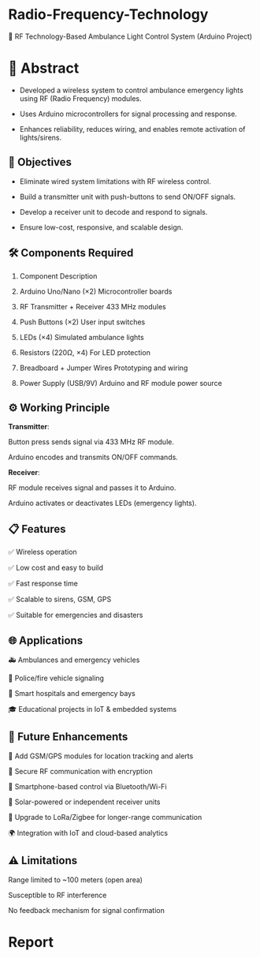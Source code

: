 # Radio-Frequency-Technology

📡 RF Technology-Based Ambulance Light Control System (Arduino Project)

# 🧾 Abstract
- Developed a wireless system to control ambulance emergency lights using RF (Radio Frequency) modules.

- Uses Arduino microcontrollers for signal processing and response.

- Enhances reliability, reduces wiring, and enables remote activation of lights/sirens.

## 🎯 Objectives
- Eliminate wired system limitations with RF wireless control.

- Build a transmitter unit with push-buttons to send ON/OFF signals.

- Develop a receiver unit to decode and respond to signals.

- Ensure low-cost, responsive, and scalable design.

## 🛠️ Components Required

1) Component	                Description

2) Arduino Uno/Nano (×2)	    Microcontroller boards

3) RF Transmitter + Receiver	433 MHz modules

4) Push Buttons (×2)	        User input switches

5) LEDs (×4)	                Simulated ambulance lights

6) Resistors (220Ω, ×4)      	For LED protection

7) Breadboard + Jumper Wires	Prototyping and wiring

8) Power Supply (USB/9V)	    Arduino and RF module power source


## ⚙️ Working Principle

**Transmitter**:

Button press sends signal via 433 MHz RF module.

Arduino encodes and transmits ON/OFF commands.

**Receiver**:

RF module receives signal and passes it to Arduino.

Arduino activates or deactivates LEDs (emergency lights).

## 📋 Features

✅ Wireless operation

✅ Low cost and easy to build

✅ Fast response time

✅ Scalable to sirens, GSM, GPS

✅ Suitable for emergencies and disasters

## 🌐 Applications

🚑 Ambulances and emergency vehicles

🚓 Police/fire vehicle signaling

🏥 Smart hospitals and emergency bays

🎓 Educational projects in IoT & embedded systems


## 🌱 Future Enhancements

📍 Add GSM/GPS modules for location tracking and alerts

🔐 Secure RF communication with encryption

📱 Smartphone-based control via Bluetooth/Wi-Fi

🔋 Solar-powered or independent receiver units

📶 Upgrade to LoRa/Zigbee for longer-range communication

🌍 Integration with IoT and cloud-based analytics

## ⚠️ Limitations

Range limited to ~100 meters (open area)

Susceptible to RF interference

No feedback mechanism for signal confirmation

# Report

